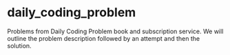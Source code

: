 # daily_coding_problem
Problems from Daily Coding Problem book and subscription service. We will outline the problem description followed by an attempt and then the solution.
